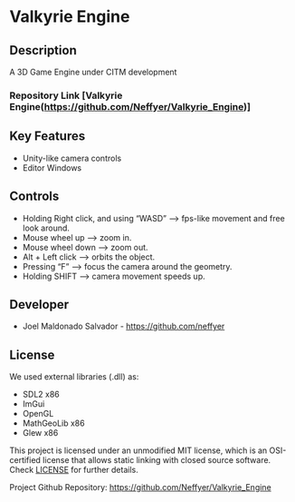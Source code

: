 # Valkyrie Engine

## Description

A 3D Game Engine under CITM development
### Repository Link [Valkyrie Engine(https://github.com/Neffyer/Valkyrie_Engine)]

## Key Features

 - Unity-like camera controls
 - Editor Windows

## Controls

 - Holding Right click, and using “WASD” --> fps-like movement and free look around.
 - Mouse wheel up --> zoom in.
 - Mouse wheel down --> zoom out.
 - Alt + Left click --> orbits the object.
 - Pressing “F” --> focus the camera around the geometry.
 - Holding SHIFT --> camera movement speeds up.


## Developer

 - Joel Maldonado Salvador - https://github.com/neffyer

## License

We used external libraries (.dll) as:

 - SDL2 x86
 - ImGui
 - OpenGL
 - MathGeoLib x86
 - Glew x86

This project is licensed under an unmodified MIT license, which is an OSI-certified license that allows static linking with closed source software. Check [LICENSE](https://github.com/git/git-scm.com/blob/main/MIT-LICENSE.txt) for further details.

Project Github Repository: https://github.com/Neffyer/Valkyrie_Engine
